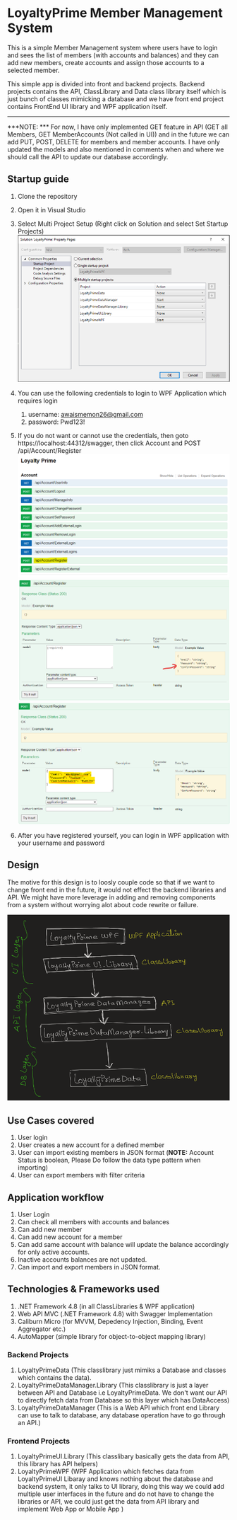 # LoyaltyPrime Member Management System
This is a simple Member Management system where users have to login and sees the list of members (with accounts and balances) and they can add new members, create accounts and assign those accounts to a selected member.

This simple app is divided into front and backend projects. Backend projects contains the API, ClassLibrary and Data class library itself which is just bunch of classes mimicking a database and we have 
front end project contains FrontEnd UI library and WPF application itself.

---
***NOTE: ***
For now, I have only implemented GET feature in API (GET all Members, GET MemberAccounts (Not called in UI)) and in the future we can add PUT, POST, DELETE for members and member accounts. I have only updated the models and also mentioned in comments when 
and where we should call the API to update our database accordingly.

## Startup guide

1. Clone the repository 
2. Open it in Visual Studio
3. Select Multi Project Setup (Right click on Solution and select Set Startup Projects)
![Select MultiProject startup](./Images/StartupProjects.png)

3. You can use the following credentials to login to WPF Application which requires login
	1. username: awaismemon26@gmail.com
	2. password: Pwd123!
5. If you do not want or cannot use the credentials, then goto https://localhost:44312/swagger, then click Account and POST /api/Account/Register 
![Register 01](./Images/MemberRegister01.png)
![Register 02](./Images/MemberRegister02.png)
![Register 03](./Images/MemberRegister03.png)

6. After you have registered yourself, you can login in WPF application with your username and password

## Design
The motive for this design is to loosly couple code so that if we want to change front end in the future, it would not effect the backend libraries and API. We might have more leverage in adding and removing components from a system without worrying alot about code rewrite or failure.

![design](./Images/design.png)

## Use Cases covered
1. User login 
2. User creates a new account for a defined member
5. User can import existing members in JSON format (**NOTE:** Account Status is boolean, Please Do follow the data type pattern when importing)
6. User can export members with filter criteria

## Application workflow
1. User Login
2. Can check all members with accounts and balances
3. Can add new member
4. Can add new account for a member
5. Can add same account with balance will update the balance accordingly for only active accounts.
6. Inactive accounts balances are not updated.
7. Can import and export members in JSON format.

## Technologies & Frameworks used
1. .NET Framework 4.8 (in all ClassLibraries & WPF application)
2. Web API MVC (.NET Framework 4.8) with Swagger Implementation
3. Caliburn Micro (for MVVM, Depedency Injection, Binding, Event Aggregator etc.)
4. AutoMapper (simple library for object-to-object mapping library)



### Backend Projects
1. LoyaltyPrimeData (This classlibrary just mimiks a Database and classes which contains the data).
2. LoyaltyPrimeDataManager.Library (This classlibrary is just a layer between API and Database i.e LoyaltyPrimeData. We don't want our API to directly fetch data from Database so this layer which has DataAccess)
3. LoyaltyPrimeDataManager (This is a Web API which front end Library can use to talk to database, any database operation have to go through an API.)


### Frontend Projects
1. LoyaltyPrimeUI.Library (This classlibary basically gets the data from API, this library has API helpers)
2. LoyaltyPrimeWPF (WPF Application which fetches data from LoyaltyPrimeUI Libaray and knows nothing about the database and backend system, it only talks to UI library, doing this way we could add multiple user interfaces in the future and do 
not have to change the libraries or API, we could just get the data from API library and implement Web App or Mobile App )
